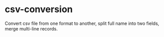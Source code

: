 # csv-conversion
Convert csv file from one format to another, split full name into two fields, merge multi-line records.
